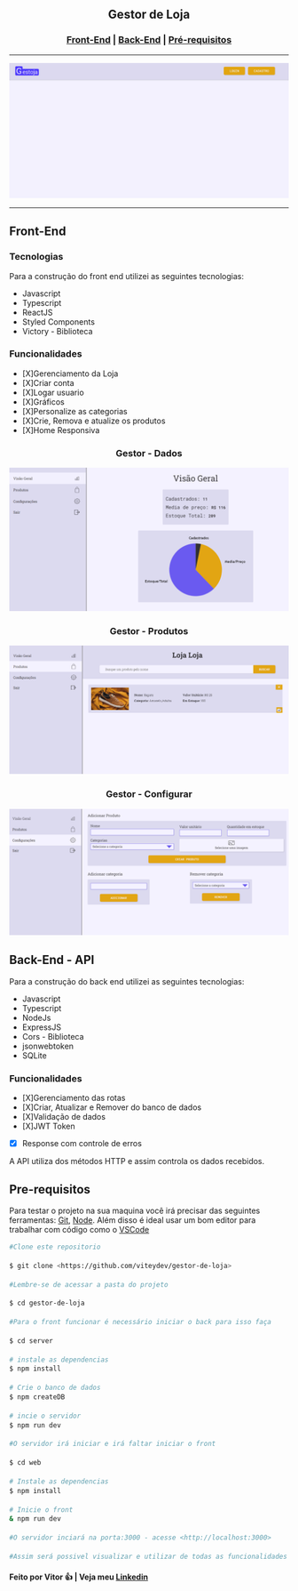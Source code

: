 <h2 align='center'>Gestor de Loja</h2>
<h3 align='center'>
  <a href="#FrontEnd">Front-End</a> |
  <a href="#BackEnd">Back-End</a> |
  <a href="#pre-requisitos">Pré-requisitos</a> 
</h3>
<hr>
<img src='./github/gestojagif.gif'>
<hr>

<h2 id='FrontEnd'>Front-End</h2>

### Tecnologias
Para a construção do front end utilizei as seguintes tecnologias:
<ul> 
  <li>Javascript</li>
  <li>Typescript</li>
  <li>ReactJS</li>
  <li>Styled Components</li>
  <li>Victory - Biblioteca</li>
</ul>

### Funcionalidades

  - [X]Gerenciamento da Loja
  - [X]Criar conta
  - [X]Logar usuario
  - [X]Gráficos
  - [X]Personalize as categorias
  - [X]Crie, Remova e atualize os produtos
  - [X]Home Responsiva

<h3 align='center'>Gestor - Dados</h3>
<img src='./github/geral.PNG'>
<h3 align='center'>Gestor - Produtos</h3>
<img src='./github/loja.PNG'>
<h3 align='center'>Gestor - Configurar</h3>
<img src='./github/produtos.PNG'>

<h2 id='BackEnd'>Back-End - API</h2>
Para a construção do back end utilizei as seguintes tecnologias:
<ul> 
  <li>Javascript</li>
  <li>Typescript</li>
  <li>NodeJs</li>
  <li>ExpressJS</li>
  <li>Cors - Biblioteca</li>
  <li>jsonwebtoken</li>
  <li>SQLite</li>
</ul>

### Funcionalidades

  - [X]Gerenciamento das rotas
  - [X]Criar, Atualizar e Remover do banco de dados
  - [X]Validação de dados
  - [X]JWT Token
  - [X] Response com controle de erros

A API utiliza dos métodos HTTP e assim controla os dados recebidos.

<h2 id='pre-requisitos'>Pre-requisitos</h2>

Para testar o projeto na sua maquina você irá precisar das seguintes ferramentas:
[Git](https://git-scm.com/), [Node](https://nodejs.org/en/). Além disso é ideal usar um bom editor para trabalhar com código como o [VSCode](https://code.visualstudio.com/)

```bash
#Clone este repositorio

$ git clone <https://github.com/viteydev/gestor-de-loja>

#Lembre-se de acessar a pasta do projeto

$ cd gestor-de-loja

#Para o front funcionar é necessário iniciar o back para isso faça

$ cd server

# instale as dependencias
$ npm install

# Crie o banco de dados
$ npm createDB

# incie o servidor
$ npm run dev

#O servidor irá iniciar e irá faltar iniciar o front

$ cd web

# Instale as dependencias
$ npm install

# Inicie o front
& npm run dev

#O servidor inciará na porta:3000 - acesse <http://localhost:3000>

#Assim será possivel visualizar e utilizar de todas as funcionalidades do projeto

```

#### Feito por Vitor 👍 | Veja meu [Linkedin](https://www.linkedin.com/in/vitor-lemos-1a61b3238/)
